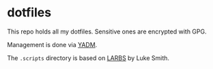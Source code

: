 # dotfiles

This repo holds all my dotfiles.
Sensitive ones are encrypted with GPG.

Management is done via [YADM](https://yadm.io/).

The `.scripts` directory is based on [LARBS](https://github.com/LukeSmithxyz/LARBS) by Luke Smith. 
